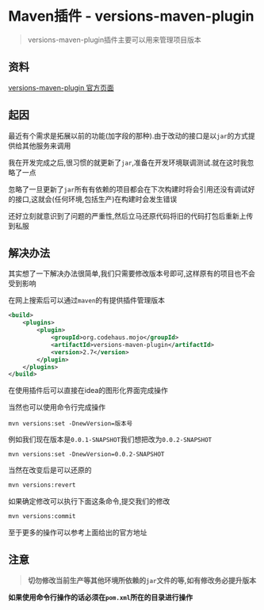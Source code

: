 # Maven插件 - versions-maven-plugin

> versions-maven-plugin插件主要可以用来管理项目版本

## 资料

[versions-maven-plugin 官方页面](https://www.mojohaus.org/versions-maven-plugin/)

## 起因

最近有个需求是拓展以前的功能(加字段的那种).由于改动的接口是以`jar`的方式提供给其他服务来调用

我在开发完成之后,很习惯的就更新了`jar`,准备在开发环境联调测试.就在这时我忽略了一点

忽略了一旦更新了`jar`所有有依赖的项目都会在下次构建时将会引用还没有调试好的接口,这就会(任何环境,包括生产)在构建时会发生错误

还好立刻就意识到了问题的严重性,然后立马还原代码将旧的代码打包后重新上传到私服

## 解决办法

其实想了一下解决办法很简单,我们只需要修改版本号即可,这样原有的项目也不会受到影响

在网上搜索后可以通过`maven`的有提供插件管理版本

```xml
<build>
    <plugins>
        <plugin>
            <groupId>org.codehaus.mojo</groupId>
            <artifactId>versions-maven-plugin</artifactId>
            <version>2.7</version>
        </plugin>
    </plugins>
</build>
```

在使用插件后可以直接在idea的图形化界面完成操作

当然也可以使用命令行完成操作

```
mvn versions:set -DnewVersion=版本号
```

例如我们现在版本是`0.0.1-SNAPSHOT`我们想把改为`0.0.2-SNAPSHOT`

```
mvn versions:set -DnewVersion=0.0.2-SNAPSHOT
```

当然在改变后是可以还原的

```xml
mvn versions:revert
```

如果确定修改可以执行下面这条命令,提交我们的修改

```xml
mvn versions:commit
```

至于更多的操作可以参考上面给出的官方地址

## 注意

> **切勿修改当前生产等其他环境所依赖的`jar`文件的等,如有修改务必提升版本**

**如果使用命令行操作的话必须在`pom.xml`所在的目录进行操作**




